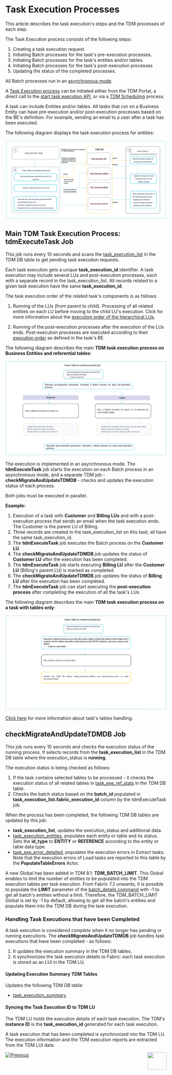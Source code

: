 # Task Execution Processes

This article describes the task execution's steps and the TDM processes of each step.

The Task Execution process consists of the following steps:

1. Creating a task execution request.
2. Initiating Batch processes for the task's pre-execution processes.
3. Initiating Batch processes for the task's entities and/or tables.
4. Initiating  Batch processes for the task's post-execution processes
5. Updating the status of the completed processes.

All Batch processes run in an [asynchronous mode](/articles/20_jobs_and_batch_services/17_batch_process_flow.md#batch-process-execution--resiliency). 

A [Task Execution process](/articles/TDM/tdm_gui/26_task_execution.md) can be initiated either from the TDM Portal, a direct call to the [start task execution API](/articles/TDM/tdm_gui/TDM_Task_Execution_Flows_APIs/04_execute_task_API.md), or via a [TDM Scheduling](/articles/TDM/tdm_gui/22_task_execution_timing_tab.md) process.  

A task can include Entities and/or tables. All tasks that run on a Business Entity can have pre-execution and/or post-execution processes based on the BE's definition. For example, sending an email to a user after a task has been executed.

The following diagram displays the task execution process for entities:

![task execution process](images/tdm_task_execution_processes.png)



## Main TDM Task Execution Process: tdmExecuteTask Job

This job runs every 10 seconds and scans the [task_execution_list](02_tdm_database.md#task_execution_list) in the TDM DB table to get pending task execution requests.

Each task execution gets a unique **task_execution_id** identifier. A task execution may include several LUs and post-execution processes, each with a separate record in the task_execution_list. All records related to a given task execution have the same **task_execution_id**. 

The task execution order of the related task's components is as follows:

1. Running of the LUs (from parent to child). Processing of all related entities on each LU before moving to the child LU's execution. Click for more information about the [execution order of the hierarchical LUs](/articles/TDM/tdm_overview/03_business_entity_overview.md#task-execution-of-hierarchical-business-entities).

2. Running of the post-execution processes after the execution of the LUs ends. Post-execution processes are executed according to their [execution order](/articles/TDM/tdm_gui/04_tdm_gui_business_entity_window.md#post-execution-processes-tab) as defined in the task's BE.

The following diagram describes the main **TDM task execution process on Business Entities and referential tables**:

![task execution job](images/tdmExcuteTask_job_flow.png)

The execution is implemented in an asynchronous mode. The **tdmExecuteTask** job starts the execution on each Batch process in an asynchronous mode, and a separate TDM job - **checkMigrateAndUpdateTDMDB** - checks and updates the execution status of each process.

Both jobs must be executed in parallel. 

**Example:**

1. Execution of a task with **Customer** and **Billing LUs** and with a post-execution process that sends an email when the task execution ends. The Customer is the parent LU of Billing. 
2. Three records are created in the task_execution_list on this task; all have the same task_execution_id.
3. The **tdmExecuteTask** job executes the Batch process on the **Customer LU**. 
4. The **checkMigrateAndUpdateTDMDB** job updates the status of **Customer LU** after the execution has been completed.
5. The **tdmExecuteTask** job starts executing **Billing LU** after the **Customer LU** (Billing's parent LU) is marked as completed.
6. The **checkMigrateAndUpdateTDMDB** job updates the status of **Billing LU** after the execution has been completed.
7. The **tdmExecuteTask** job can start executing the **post-execution process** after completing the execution of all the task's LUs.



The following diagram describes the main **TDM task execution process on a task with tables only**:

![task execution job](images/task_execution_flow_tables_only.png)



[Click here](/articles/TDM/tdm_implementation/09_tdm_reference_implementation.md) for more information about task's tables handling.

## checkMigrateAndUpdateTDMDB Job

This job runs every 10 seconds and checks the execution status of the running process. It selects records from the **task_execution_list** in the TDM DB table where the execution_status is **running**.

The execution status is being checked as follows:

1. If the task contains selected tables to be processed - it checks the execution status of all related tables in [task_exe_ref_stats](02_tdm_database.md#task_ref_exe_stats) in the TDM DB table.
2. Checks the batch status based on the **batch_id** populated in **task_execution_list.fabric_execution_id** column by the tdmExecuteTask job. 

When the process has been completed, the following TDM DB tables are updated by this job:

- **task_execution_list**, updates the execution_status and additional data.
- [task_execution_entities](02_tdm_database.md#task_execution_entities), populates each entity or table and its status. Sets the **id_type** to **ENTITY** or **REFERENCE** according to the entity or table data type.
- [task_exe_error_detailed](02_tdm_database.md#task_exe_error_detailed), populates the execution errors in Extract tasks. Note that the execution errors of Load tasks are reported to this table by the **PopulateTableErrors** Actor.

A new Global has been added in TDM 8.1: **TDM_BATCH_LIMIT**. This Global enables to limit the number of entities to be populated into the TDM execution tables per task execution. From Fabric 7.2 onwards, it is possible to populate the **LIMIT** parameter of the [batch_details command](/articles/20_jobs_and_batch_services/12_batch_sync_commands.md#batch_details-batch_id-statusstatus-entitiesentity-1entity-2-affinityaffinity-limitlimit-sort_by_process_timetruefalse) with -1 to get all batch's entities without a limit. Therefore, the TDM_BATCH_LIMIT Global is set by -1 by default, allowing to get all the batch's entities and populate them into the TDM DB during the task execution.

### Handling Task Executions that have been Completed

A task execution is considered *complete* when it no longer has pending or running executions. The **checkMigrateAndUpdateTDMDB** job handles task executions that have been completed - as follows:

1. It updates the execution summary in the TDM DB tables.
2. It synchronizes the task execution details to Fabric: each task execution is stored as an LUI in the TDM LU. 

#### Updating Execution Summary TDM Tables

Updates the following TDM DB table:

- [task_execution_summary](02_tdm_database.md#task_execution_summary)

#### Syncing the Task Execution ID to TDM LU

The TDM LU holds the execution details of each task execution. The TDM's **instance ID** is the **task_execution_id** generated for each task execution.

A task execution that has been completed is synchronized into the TDM LU. The execution information and the TDM execution reports are extracted from the TDM LUI data.



[![Previous](/articles/images/Previous.png)](02_tdm_database.md)[<img align="right" width="60" height="54" src="/articles/images/Next.png">](03a_task_execution_building_entity_list_on_tasks_LUs.md)






